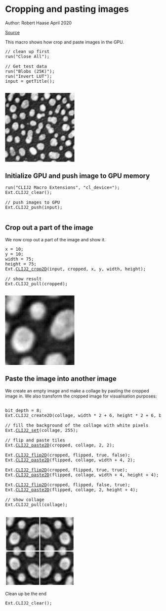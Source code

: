 

# Cropping and pasting images
Author: Robert Haase
        April 2020


[Source](https://github.com/clij/clij2-docs/tree/master/src/main/macro/crop_and_paste.ijm)

This macro shows how crop and paste images in the GPU.

<pre class="highlight">
// clean up first
run("Close All");

// Get test data
run("Blobs (25K)");
run("Invert LUT");
input = getTitle();

</pre>
<a href="image_1588141532963.png"><img src="image_1588141532963.png" width="224" alt="blobs.gif"/></a>

## Initialize GPU and push image to GPU memory

<pre class="highlight">
run("CLIJ2 Macro Extensions", "cl_device=");
Ext.CLIJ2_clear();

// push images to GPU
Ext.CLIJ2_push(input);

</pre>

## Crop out a part of the image
We now crop out a part of the image and show it.

<pre class="highlight">
x = 10;
y = 10;
width = 75;
height = 75;
Ext.<a href="https://clij.github.io/clij2-docs/reference_crop2D">CLIJ2_crop2D</a>(input, cropped, x, y, width, height);

// show result
Ext.CLIJ2_pull(cropped);

</pre>
<a href="image_1588141533411.png"><img src="image_1588141533411.png" width="224" alt="CLIJ2_crop2D_result1"/></a>

## Paste the image into another image
We create an empty image and make a collage by pasting the cropped image in. We also transform the cropped image for visualisation purposes:

<pre class="highlight">

bit_depth = 8;
Ext.CLIJ2_create2D(collage, width * 2 + 6, height * 2 + 6, bit_depth);

// fill the background of the collage with white pixels
Ext.<a href="https://clij.github.io/clij2-docs/reference_set">CLIJ2_set</a>(collage, 255);

// flip and paste tiles
Ext.<a href="https://clij.github.io/clij2-docs/reference_paste2D">CLIJ2_paste2D</a>(cropped, collage, 2, 2);

Ext.<a href="https://clij.github.io/clij2-docs/reference_flip2D">CLIJ2_flip2D</a>(cropped, flipped, true, false);
Ext.<a href="https://clij.github.io/clij2-docs/reference_paste2D">CLIJ2_paste2D</a>(flipped, collage, width + 4, 2);

Ext.<a href="https://clij.github.io/clij2-docs/reference_flip2D">CLIJ2_flip2D</a>(cropped, flipped, true, true);
Ext.<a href="https://clij.github.io/clij2-docs/reference_paste2D">CLIJ2_paste2D</a>(flipped, collage, width + 4, height + 4);

Ext.<a href="https://clij.github.io/clij2-docs/reference_flip2D">CLIJ2_flip2D</a>(cropped, flipped, false, true);
Ext.<a href="https://clij.github.io/clij2-docs/reference_paste2D">CLIJ2_paste2D</a>(flipped, collage, 2, height + 4);

// show collage
Ext.CLIJ2_pull(collage);

</pre>
<a href="image_1588141533572.png"><img src="image_1588141533572.png" width="224" alt="CLIJ2_create2D_result2"/></a>

Clean up be the end

<pre class="highlight">
Ext.CLIJ2_clear();

</pre>




